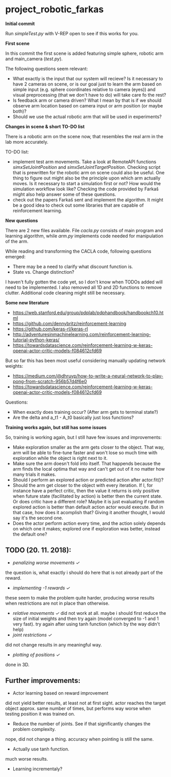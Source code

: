 # project_robotic_farkas

<b> Initial commit </b>

Run *simpleTest.py* with V-REP open to see if this works for you.

<b> First scene </b>

In this commit the first scene is added featuring simple sphere, robotic arm and main_camera (*test.py*).

The following questions seem relevant:
- What exactly is the input that our system will recieve? Is it necessary to have 2 cameras on scene, or is our goal 
just to learn the arm based on simple input (e.g. sphere coordinates relative to camera (eyes)) and visual preprocessing (that we don't 
have to do) will take care fo the rest?
- Is feedback arm or camera driven? What I mean by that is if we should observe arm location based on camera input or 
arm position (or maybe both)?
- Should we use the actual robotic arm that will be used in experiments?

<b> Changes in scene & short TO-DO list </b>

There is a robotic arm on the scene now, that resembles the real arm in the lab more accurately.

TO-DO list:
- implement test arm movements. Take a look at RemoteAPI functions *simxSetJointPosition* and *simxSetJointTargetPosition*.
Checking script that is prewritten for the robotic arm on scene could also be useful. One thing to figure out 
might also be the principle upon which arm actually moves. Is it necessary to start a simulation first or not? How would the 
simulation workflow look like? Checking the code provided by Farkaš might also help answer some of these questions.
- check out the papers Farkaš sent and implement the algorithm. It might be a good idea to check out some libraries 
that are capable of reinforcement learning.

<b> New questions </b>

There are 2 new files available. File *cacla.py* consists of main program and learning algorithm, while *arm.py*
implements code needed for manipulation of the arm. 

While reading and transforming the CACLA code, following questions emerged:
- There may be a need to clarify what discount function is. 
- State vs. Change distinction?

I haven't fully gotten the code yet, so I don't know when TODOs added will need to be implemented. 
I also removed all 1D and 2D functions to remove clutter. Additional code cleaning might still be necessary.

<b> Some new literature </b>

- https://web.stanford.edu/group/pdplab/pdphandbook/handbookch10.html
- https://github.com/dennybritz/reinforcement-learning
- https://github.com/keras-rl/keras-rl
- http://adventuresinmachinelearning.com/reinforcement-learning-tutorial-python-keras/
- https://towardsdatascience.com/reinforcement-learning-w-keras-openai-actor-critic-models-f084612cfd69

But so far this has been most useful considering manually updating network weights:
- https://medium.com/@dhruvp/how-to-write-a-neural-network-to-play-pong-from-scratch-956b57d4f6e0
- https://towardsdatascience.com/reinforcement-learning-w-keras-openai-actor-critic-models-f084612cfd69

Questions:
- When exactly does training occur? (After arm gets to terminal state?)
- Are the delta and a_t1 - A_t0 basically just loss functions?

<b> Training works again, but still has some issues </b>

So, training is working again, but I still have few issues and improvements:
- Make exploration smaller as the arm gets closer to the object. That way, arm will be able to fine-tune faster and won't lose so much 
time with exploration while the object is right next to it.
- Make sure the arm doesn't fold into itself. That happends because the arm finds the local optima that way and can't 
get out of it no matter how many trials it makes.
- Should I perform an explored action or predicted action after actor.fit()?
- Should the arm get closer to the object with every iteration. If I, for instance have a perfect critic, then the 
value it returns is only positive when future state (facilitated by action) is better then the current state. 
Or does critic have a different role? Maybe it is just evaluating if random explored action is better than default
action actor would execute. But in that case, how does it acomplish that? Giving it another thought, I would
say it's the second one.
- Does the actor perform action every time, and the action solely depends on which one it makes; explored one if 
exploration was better, instead the default one?

TODO (20. 11. 2018):
-
- <i>penalizing worse movements ✓ </i>

the question is, what exactly i should do here that is not already part of the reward.
- <i> implementing -1 rewards ✓ </i>

these seem to make the problem quite harder, producing worse results when restrictions are not in place
than otherwise. 
- <i> relative movements ✓ </i>
did not work at all. maybe i should first reduce the size of initial weights and then try again 
(model converged to -1 and 1 very fast). try again after using tanh function (which by the way didn't help)
- <i> joint restrictions ✓ </i>  

did not change results in any meaningful way. 
- <i> plotting of positions ✓ </i>

done in 3D.

Further improvements:
-
- Actor learning based on reward improvement

did not yield better results, at least not at first sight. actor reaches the target object approx.
same number of times, but performs way worse when testing position it was trained on.
- Reduce the number of joints. See if that significantly changes the problem complexity.

nope, did not change a thing. accuracy when pointing is still the same.
- Actually use tanh function.

much worse results.
- Learning incrementaly?